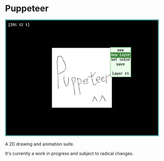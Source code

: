 # Puppeteer

![A demo screenshot](puppeteer.png)

A 2D drawing and animation suite.

It's currently a work in progress and subject to radical changes.
